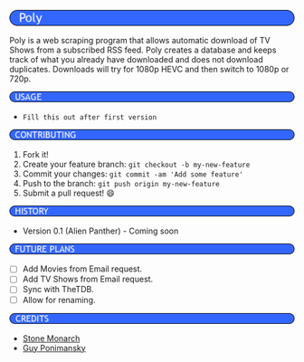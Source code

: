 ![Poly](img/readme/Title.png)

Poly is a web scraping program that allows automatic download of TV Shows from a
subscribed RSS feed. Poly creates a database and keeps track of what you already
have downloaded and does not download duplicates. Downloads will try for 1080p
HEVC and then switch to 1080p or 720p.

![Usage](img/readme/Usage.png)

* `Fill this out after first version`

![Contributing](img/readme/Contributing.png)

1. Fork it!
2. Create your feature branch: `git checkout -b my-new-feature`
3. Commit your changes: `git commit -am 'Add some feature'`
4. Push to the branch: `git push origin my-new-feature`
5. Submit a pull request! :smile:

![History](img/readme/History.png)

* Version 0.1 (Alien Panther) - Coming soon

![Future Plans](img/readme/FuturePlans.png)

- [ ] Add Movies from Email request.  
- [ ] Add TV Shows from Email request.  
- [ ] Sync with TheTDB.
- [ ] Allow for renaming.

![Credits](img/readme/Credits.png)

* [Stone Monarch](https://gitlab.com/StoneMonarch)
* [Guy Ponimansky](https://github.com/gponimansky)
